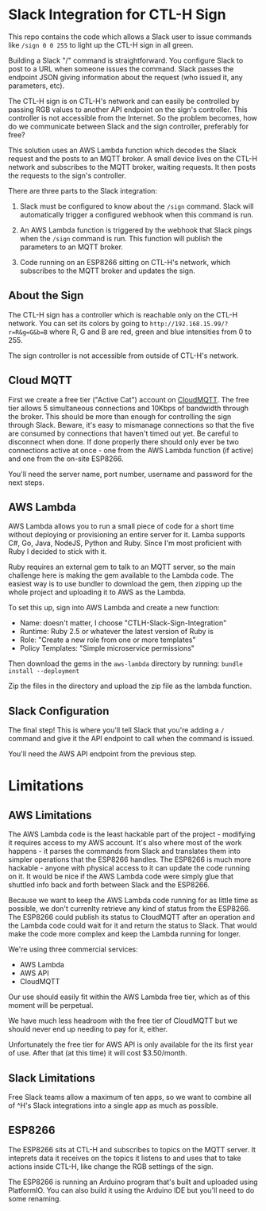 # Slack Integration for CTL-H Sign

This repo contains the code which allows a Slack user to issue commands like `/sign 0 0 255` to light up the CTL-H sign in all green.

Building a Slack "/" command is straightforward. You configure Slack to post to a URL when someone issues the command. Slack passes the endpoint JSON giving information about the request (who issued it, any parameters, etc).

The CTL-H sign is on CTL-H's network and can easily be controlled by passing RGB values to another API endpoint on the sign's controller. This controller is not accessible from the Internet. So the problem becomes, how do we communicate between Slack and the sign controller, preferably for free?

This solution uses an AWS Lambda function which decodes the Slack request and the posts to an MQTT broker. A small device lives on the CTL-H network and subscribes to the MQTT broker, waiting requests. It then posts the requests to the sign's controller.

There are three parts to the Slack integration:

1. Slack must be configured to know about the `/sign` command. Slack will automatically trigger a configured webhook when this command is run.

2. An AWS Lambda function is triggered by the webhook that Slack pings when the `/sign` command is run. This function will publish the parameters to an MQTT broker.

3. Code running on an ESP8266 sitting on CTL-H's network, which subscribes to the MQTT broker and updates the sign.


## About the Sign

The CTL-H sign has a controller which is reachable only on the CTL-H network. You can set its colors by going to `http://192.168.15.99/?r=R&g=G&b=B` where R, G and B are red, green and blue intensities from 0 to 255.

The sign controller is not accessible from outside of CTL-H's network.

## Cloud MQTT

First we create a free tier ("Active Cat") account on [CloudMQTT](https://cloudmqtt.com). The free tier allows 5 simultaneous connections and 10Kbps of bandwidth through the broker. This should be more than enough for controlling the sign through Slack. Beware, it's easy to mismanage connections so that the five are consumed by connections that haven't timed out yet. Be careful to disconnect when done. If done properly there should only ever be two connections active at once - one from the AWS Lambda function (if active) and one from the on-site ESP8266.

You'll need the server name, port number, username and password for the next steps.

## AWS Lambda

AWS Lambda allows you to run a small piece of code for a short time without deploying or provisioning an entire server for it. Lamba supports C#, Go, Java, NodeJS, Python and Ruby. Since I'm most proficient with Ruby I decided to stick with it.

Ruby requires an external gem to talk to an MQTT server, so the main challenge here is making the gem available to the Lambda code. The easiest way is to use bundler to download the gem, then zipping up the whole project and uploading it to AWS as the Lambda.

To set this up, sign into AWS Lambda and create a new function:
- Name: doesn't matter, I choose "CTLH-Slack-Sign-Integration"
- Runtime: Ruby 2.5 or whatever the latest version of Ruby is
- Role: "Create a new role from one or more templates"
- Policy Templates: "Simple microservice permissions"

Then download the gems in the `aws-lambda` directory by running:
```bundle install --deployment```

Zip the files in the directory and upload the zip file as the lambda function.



## Slack Configuration

The final step! This is where you'll tell Slack that you're adding a `/` command and give it the API endpoint to call when the command is issued.

You'll need the AWS API endpoint from the previous step.


# Limitations

## AWS Limitations

The AWS Lambda code is the least hackable part of the project - modifying it requires access to my AWS account. It's also where most of the work happens - it parses the commands from Slack and translates them into simpler operations that the ESP8266 handles. The ESP8266 is much more hackable - anyone with physical access to it can update the code running on it. It would be nice if the AWS Lambda code were simply glue that shuttled info back and forth between Slack and the ESP8266.

Because we want to keep the AWS Lambda code running for as little time as possible, we don't currenlty retrieve any kind of status from the ESP8266. The ESP8266 could publish its status to CloudMQTT after an operation and the Lambda code could wait for it and return the status to Slack. That would make the code more complex and keep the Lambda running for longer.

We're using three commercial services:
- AWS Lambda
- AWS API
- CloudMQTT

Our use should easily fit within the AWS Lambda free tier, which as of this moment will be perpetual.

We have much less headroom with the free tier of CloudMQTT but we should never end up needing to pay for it, either.

Unfortunately the free tier for AWS API is only available for the its first year of use. After that (at this time) it will cost $3.50/month.

## Slack Limitations

Free Slack teams allow a maximum of ten apps, so we want to combine all of ^H's Slack integrations into a single app as much as possible.

## ESP8266

The ESP8266 sits at CTL-H and subscribes to topics on the MQTT server. It inteprets data it receives on the topics it listens to and uses that to take actions inside CTL-H, like change the RGB settings of the sign.

The ESP8266 is running an Arduino program that's built and uploaded using PlatformIO. You can also build it using the Arduino IDE but you'll need to do some renaming.
